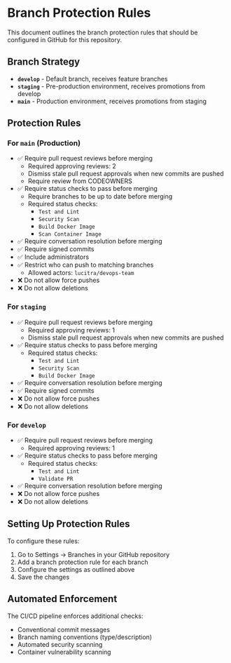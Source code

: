 # Branch Protection Rules

This document outlines the branch protection rules that should be configured in GitHub for this repository.

## Branch Strategy

- **`develop`** - Default branch, receives feature branches
- **`staging`** - Pre-production environment, receives promotions from develop
- **`main`** - Production environment, receives promotions from staging

## Protection Rules

### For `main` (Production)
- ✅ Require pull request reviews before merging
  - Required approving reviews: 2
  - Dismiss stale pull request approvals when new commits are pushed
  - Require review from CODEOWNERS
- ✅ Require status checks to pass before merging
  - Require branches to be up to date before merging
  - Required status checks:
    - `Test and Lint`
    - `Security Scan`
    - `Build Docker Image`
    - `Scan Container Image`
- ✅ Require conversation resolution before merging
- ✅ Require signed commits
- ✅ Include administrators
- ✅ Restrict who can push to matching branches
  - Allowed actors: `lucitra/devops-team`
- ❌ Do not allow force pushes
- ❌ Do not allow deletions

### For `staging`
- ✅ Require pull request reviews before merging
  - Required approving reviews: 1
  - Dismiss stale pull request approvals when new commits are pushed
- ✅ Require status checks to pass before merging
  - Required status checks:
    - `Test and Lint`
    - `Security Scan`
    - `Build Docker Image`
- ✅ Require conversation resolution before merging
- ✅ Require signed commits
- ❌ Do not allow force pushes
- ❌ Do not allow deletions

### For `develop`
- ✅ Require pull request reviews before merging
  - Required approving reviews: 1
- ✅ Require status checks to pass before merging
  - Required status checks:
    - `Test and Lint`
    - `Validate PR`
- ✅ Require conversation resolution before merging
- ❌ Do not allow force pushes
- ❌ Do not allow deletions

## Setting Up Protection Rules

To configure these rules:

1. Go to Settings → Branches in your GitHub repository
2. Add a branch protection rule for each branch
3. Configure the settings as outlined above
4. Save the changes

## Automated Enforcement

The CI/CD pipeline enforces additional checks:
- Conventional commit messages
- Branch naming conventions (type/description)
- Automated security scanning
- Container vulnerability scanning